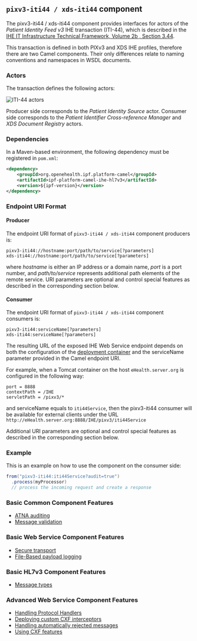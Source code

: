 
## `pixv3-iti44 / xds-iti44` component

The pixv3-iti44 / xds-iti44 component provides interfaces for actors of the *Patient Identity Feed v3* IHE transaction (ITI-44),
which is described in the [IHE IT Infrastructure Technical Framework, Volume 2b , Section 3.44](http://ihe.net/uploadedFiles/Documents/ITI/IHE_ITI_TF_Vol2b.pdf).

This transaction is defined in both PIXv3 and XDS IHE profiles, therefore there are two Camel components.
Their only differences relate to naming conventions and namespaces in WSDL documents.

### Actors

The transaction defines the following actors:

![ITI-44 actors](images/iti44.png)

Producer side corresponds to the *Patient Identity Source* actor.
Consumer side corresponds to the *Patient Identifier Cross-reference Manager* and *XDS Document Registry* actors.

### Dependencies

In a Maven-based environment, the following dependency must be registered in `pom.xml`:

```xml
<dependency>
    <groupId>org.openehealth.ipf.platform-camel</groupId>
    <artifactId>ipf-platform-camel-ihe-hl7v3</artifactId>
    <version>${ipf-version}</version>
</dependency>
```

### Endpoint URI Format

#### Producer

The endpoint URI format of `pixv3-iti44 / xds-iti44` component producers is:

```
pixv3-iti44://hostname:port/path/to/service[?parameters]
xds-iti44://hostname:port/path/to/service[?parameters]
```

where *hostname* is either an IP address or a domain name, *port* is a port number, and *path/to/service*
represents additional path elements of the remote service.
URI parameters are optional and control special features as described in the corresponding section below.

#### Consumer

The endpoint URI format of `pixv3-iti44 / xds-iti44` component consumers is:

```
pixv3-iti44:serviceName[?parameters]
xds-iti44:serviceName[?parameters]
```

The resulting URL of the exposed IHE Web Service endpoint depends on both the configuration of the [deployment container]
and the serviceName parameter provided in the Camel endpoint URI.

For example, when a Tomcat container on the host `eHealth.server.org` is configured in the following way:

```
port = 8888
contextPath = /IHE
servletPath = /pixv3/*
```

and serviceName equals to `iti44Service`, then the pixv3-iti44 consumer will be available for external clients under the URL
`http://eHealth.server.org:8888/IHE/pixv3/iti44Service`

Additional URI parameters are optional and control special features as described in the corresponding section below.


### Example

This is an example on how to use the component on the consumer side:

```java
from("pixv3-iti44:iti44Service?audit=true")
  .process(myProcessor)
  // process the incoming request and create a response
```


### Basic Common Component Features

* [ATNA auditing]
* [Message validation]

### Basic Web Service Component Features

* [Secure transport]
* [File-Based payload logging]

### Basic HL7v3 Component Features

* [Message types]

### Advanced Web Service Component Features

* [Handling Protocol Handlers]
* [Deploying custom CXF interceptors]
* [Handling automatically rejected messages]
* [Using CXF features]



[ATNA auditing]: ../atna.html
[Message validation]: ../messageValidation.html

[deployment container]: ../ws/deployment.html
[Secure Transport]: ../ws/secureTransport.html
[File-Based payload logging]: ../ws/payloadLogging.html

[Message types]: messageTypes.html

[Handling Protocol Handlers]: ../ws/protocolHeaders.html
[Deploying custom CXF interceptors]: ../ws/customInterceptors.html
[Handling automatically rejected messages]: ../handlingRejected.html
[Using CXF features]: ../ws/cxfFeatures.html




